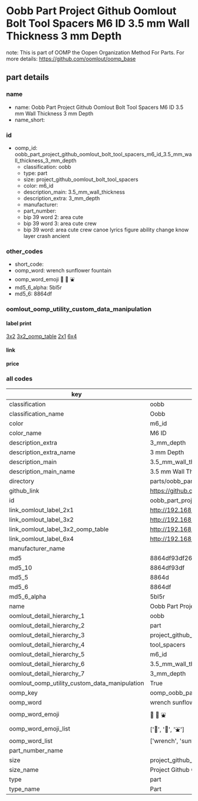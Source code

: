 # Oobb Part Project Github Oomlout Bolt Tool Spacers M6 ID 3.5 mm Wall Thickness 3 mm Depth  

note: This is part of OOMP the Oopen Organization Method For Parts. For more details: https://github.com/oomlout/oomp_base

##  part details
  







### name
* name: Oobb Part Project Github Oomlout Bolt Tool Spacers M6 ID 3.5 mm Wall Thickness 3 mm Depth
* name_short: 
### id
* oomp_id: oobb_part_project_github_oomlout_bolt_tool_spacers_m6_id_3.5_mm_wall_thickness_3_mm_depth
  * classification: oobb
  * type: part
  * size: project_github_oomlout_bolt_tool_spacers
  * color: m6_id
  * description_main: 3.5_mm_wall_thickness
  * description_extra: 3_mm_depth
  * manufacturer: 
  * part_number: 
  * bip 39 word 2: area cute
  * bip 39 word 3: area cute crew
  * bip 39 word: area cute crew canoe lyrics figure ability change know layer crash ancient

### other_codes
* short_code: 
* oomp_word: wrench sunflower fountain
* oomp_word_emoji :wrench: :sunflower: :fountain:
* md5_6_alpha: 5bl5r
* md5_6: 8864df






### oomlout_oomp_utility_custom_data_manipulation
#### label print
[3x2](http://192.168.1.245:1112/?label=oomp%205bl5r)
[3x2_oomp_table](http://192.168.1.108:1112/?label=oomp%205bl5r)
[2x1](http://192.168.1.242:1112/?label=oomp%205bl5r)
[6x4](http://192.168.1.55:1112/?label=oomp%205bl5r)    

#### link

                              

#### price







### all codes 
| key | value |  
| --- | --- |  
| classification | oobb |  
| classification_name | Oobb |  
| color | m6_id |  
| color_name | M6 ID |  
| description_extra | 3_mm_depth |  
| description_extra_name | 3 mm Depth |  
| description_main | 3.5_mm_wall_thickness |  
| description_main_name | 3.5 mm Wall Thickness |  
| directory | parts/oobb_part_project_github_oomlout_bolt_tool_spacers_m6_id_3.5_mm_wall_thickness_3_mm_depth |  
| github_link | https://github.com/oomlout/oomlout_oomp_part_src/tree/main/parts/oobb_part_project_github_oomlout_bolt_tool_spacers_m6_id_3.5_mm_wall_thickness_3_mm_depth |  
| id | oobb_part_project_github_oomlout_bolt_tool_spacers_m6_id_3.5_mm_wall_thickness_3_mm_depth |  
| link_oomlout_label_2x1 | http://192.168.1.242:1112/?label=oomp%205bl5r |  
| link_oomlout_label_3x2 | http://192.168.1.245:1112/?label=oomp%205bl5r |  
| link_oomlout_label_3x2_oomp_table | http://192.168.1.108:1112/?label=oomp%205bl5r |  
| link_oomlout_label_6x4 | http://192.168.1.55:1112/?label=oomp%205bl5r |  
| manufacturer_name |  |  
| md5 | 8864df93df2620055842b218668da85a |  
| md5_10 | 8864df93df |  
| md5_5 | 8864d |  
| md5_6 | 8864df |  
| md5_6_alpha | 5bl5r |  
| name | Oobb Part Project Github Oomlout Bolt Tool Spacers M6 ID 3.5 mm Wall Thickness 3 mm Depth |  
| oomlout_detail_hierarchy_1 | oobb |  
| oomlout_detail_hierarchy_2 | part |  
| oomlout_detail_hierarchy_3 | project_github_bolt |  
| oomlout_detail_hierarchy_4 | tool_spacers |  
| oomlout_detail_hierarchy_5 | m6_id |  
| oomlout_detail_hierarchy_6 | 3.5_mm_wall_thickness |  
| oomlout_detail_hierarchy_7 | 3_mm_depth |  
| oomlout_oomp_utility_custom_data_manipulation | True |  
| oomp_key | oomp_oobb_part_project_github_oomlout_bolt_tool_spacers_m6_id_3.5_mm_wall_thickness_3_mm_depth |  
| oomp_word | wrench sunflower fountain |  
| oomp_word_emoji | :wrench: :sunflower: :fountain: |  
| oomp_word_emoji_list | [':wrench:', ':sunflower:', ':fountain:'] |  
| oomp_word_list | ['wrench', 'sunflower', 'fountain'] |  
| part_number_name |  |  
| size | project_github_oomlout_bolt_tool_spacers |  
| size_name | Project Github Oomlout Bolt Tool Spacers |  
| type | part |  
| type_name | Part |  
